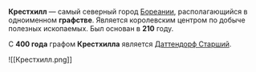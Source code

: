 **Крестхилл** — самый северный город [Бореании](Бореания), располагающийся в одноименном **графстве**. Является королевским центром по добыче полезных ископаемых. Был основан в **210** году.

С **400 года**  графом **Крестхилла** является [Даттендорф Старший](Даттендорф%20Старший.md).

![[Крестхилл.png]]